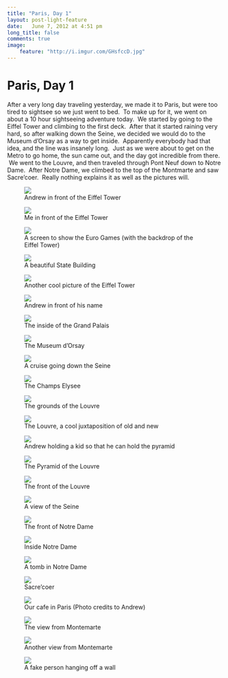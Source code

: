 ```yaml
---
title: "Paris, Day 1"
layout: post-light-feature
date:   June 7, 2012 at 4:51 pm
long_title: false
comments: true
image:
    feature: "http://i.imgur.com/GHsfccD.jpg"
---
```

# Paris, Day 1

After a very long day traveling yesterday, we made it to Paris, but were too tired to sightsee so we just went to bed.  To make up for it, we went on about a 10 hour sightseeing adventure today.  We started by going to the Eiffel Tower and climbing to the first deck.  After that it started raining very hard, so after walking down the Seine, we decided we would do to the Museum d’Orsay as a way to get inside.  Apparently everybody had that idea, and the line was insanely long.  Just as we were about to get on the Metro to go home, the sun came out, and the day got incredible from there.  We went to the Louvre, and then traveled through Pont Neuf down to Notre Dame.  After Notre Dame, we climbed to the top of the Montmarte and saw Sacre’coer.  Really nothing explains it as well as the pictures will.

<figure>
    <img src="http://i.imgur.com/NFpfY1U.jpg">
    <figcaption>Andrew in front of the Eiffel Tower</figcaption>
</figure>
<figure>
    <img src="http://i.imgur.com/SOc6kBu.jpg">
    <figcaption>Me in front of the Eiffel Tower</figcaption>
</figure>
<figure>
    <img src="http://i.imgur.com/jBHgT5Y.jpg">
    <figcaption>A screen to show the Euro Games (with the backdrop of the Eiffel Tower)</figcaption>
</figure>
<figure>
    <img src="http://i.imgur.com/9LZCKAK.jpg">
    <figcaption>A beautiful State Building</figcaption>
</figure>
<figure>
    <img src="http://i.imgur.com/e7bmuiO.jpg">
    <figcaption>Another cool picture of the Eiffel Tower</figcaption>
</figure>
<figure>
    <img src="http://i.imgur.com/2nG3aOX.jpg">
    <figcaption>Andrew in front of his name</figcaption>
</figure>
<figure>
    <img src="http://i.imgur.com/KhKKmm7.jpg">
    <figcaption>The inside of the Grand Palais</figcaption>
</figure>
<figure>
    <img src="http://i.imgur.com/YJXLBk4.jpg">
    <figcaption>The Museum d’Orsay</figcaption>
</figure>
<figure>
    <img src="http://i.imgur.com/OEJBXFo.jpg">
    <figcaption>A cruise going down the Seine</figcaption>
</figure>
<figure>
    <img src="http://i.imgur.com/PAUzDuN.jpg">
    <figcaption>The Champs Elysee</figcaption>
</figure>
<figure>
    <img src="http://i.imgur.com/6j2aHW9.jpg">
    <figcaption>The grounds of the Louvre</figcaption>
</figure>
<figure>
    <img src="http://i.imgur.com/mo4pvqI.jpg">
    <figcaption>The Louvre, a cool juxtaposition of old and new</figcaption>
</figure>
<figure>
    <img src="http://i.imgur.com/ImvLqIL.jpg">
    <figcaption>Andrew holding a kid so that he can hold the pyramid</figcaption>
</figure>
<figure>
    <img src="http://i.imgur.com/xUP35RJ.jpg">
    <figcaption>The Pyramid of the Louvre</figcaption>
</figure>
<figure>
    <img src="http://i.imgur.com/TBDM1eJ.jpg">
    <figcaption>The front of the Louvre</figcaption>
</figure>
<figure>
    <img src="http://i.imgur.com/19REpKd.jpg">
    <figcaption>A view of the Seine</figcaption>
</figure>
<figure>
    <img src="http://i.imgur.com/yqfI5vD.jpg">
    <figcaption>The front of Notre Dame</figcaption>
</figure>
<figure>
    <img src="http://i.imgur.com/fUCez7q.jpg">
    <figcaption>Inside Notre Dame</figcaption>
</figure>
<figure>
    <img src="http://i.imgur.com/ZNy4F5A.jpg">
    <figcaption>A tomb in Notre Dame</figcaption>
</figure>
<figure>
    <img src="http://i.imgur.com/Ssf36U7.jpg">
    <figcaption>Sacre’coer</figcaption>
</figure>
<figure>
    <img src="http://i.imgur.com/DlKpqfb.jpg">
    <figcaption>Our cafe in Paris (Photo credits to Andrew)</figcaption>
</figure>
<figure>
    <img src="http://i.imgur.com/Y2k0kt0.jpg">
    <figcaption>The view from Montemarte</figcaption>
</figure>
<figure>
    <img src="http://i.imgur.com/W01x5lS.jpg">
    <figcaption>Another view from Montemarte</figcaption>
</figure>
<figure>
    <img src="http://i.imgur.com/2GrARUp.jpg">
    <figcaption>A fake person hanging off a wall</figcaption>
</figure>
